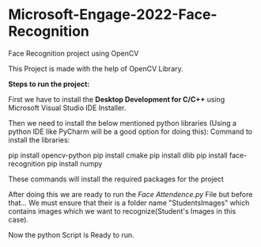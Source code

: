 # Microsoft-Engage-2022-Face-Recognition
Face Recognition project using OpenCV

This Project is made with the help of OpenCV Library.

**Steps to run the project:**

First we have to install the **Desktop Development for C/C++** using Microsoft Visual Studio IDE Installer.

Then we need to install the below mentioned python libraries (Using a python IDE like PyCharm will be a good option for doing this):
Command to install the libraries:

pip install opencv-python
pip install cmake
pip install dlib
pip install face-recognition
pip install numpy

These commands will install the required packages for the project

After doing this we are ready to run the *Face Attendence.py* File but before that...
We must ensure that their is a folder name "StudentsImages" which contains images which we want to recognize(Student's Images in this case).

Now the python Script is Ready to run. 
